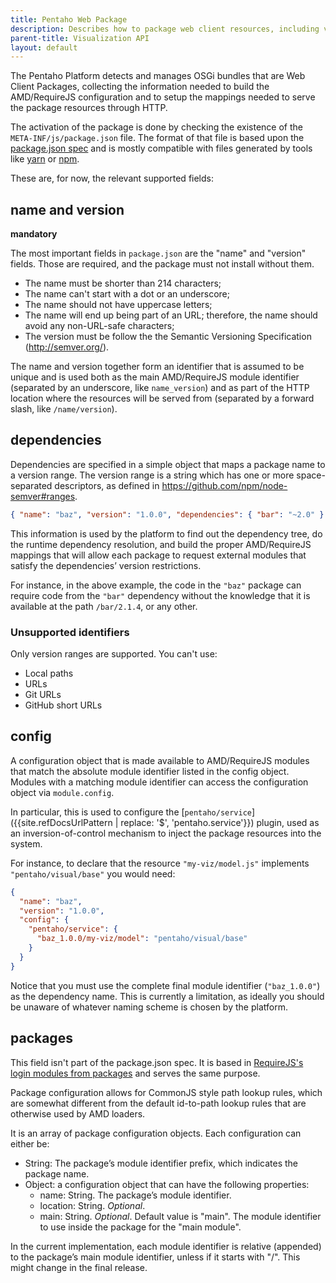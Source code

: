 ```yaml
---
title: Pentaho Web Package
description: Describes how to package web client resources, including visualizations, into the Pentaho platform.
parent-title: Visualization API
layout: default
---
```


The Pentaho Platform detects and manages OSGi bundles that are Web Client Packages, 
collecting the information needed to build the AMD/RequireJS configuration and 
to setup the mappings needed to serve the package resources through HTTP.

The activation of the package is done by checking the existence of the `META-INF/js/package.json` file.
The format of that file is based upon the [package.json spec](https://docs.npmjs.com/files/package.json) and 
is mostly compatible with files generated by tools like [yarn](https://yarnpkg.com) or [npm](https://www.npmjs.com).

These are, for now, the relevant supported fields:

## name and version

**mandatory**

The most important fields in `package.json` are the "name" and "version" fields. 
Those are required, and the package must not install without them.
- The name must be shorter than 214 characters;
- The name can't start with a dot or an underscore;
- The name should not have uppercase letters;
- The name will end up being part of an URL; therefore, the name should avoid any non-URL-safe characters;
- The version must be follow the the Semantic Versioning Specification (http://semver.org/).

The name and version together form an identifier that is assumed to be unique and 
is used both as the main AMD/RequireJS module identifier (separated by an underscore, like `name_version`) and 
as part of the HTTP location where the resources will be served from 
(separated by a forward slash, like `/name/version`).

## dependencies

Dependencies are specified in a simple object that maps a package name to a version range.
The version range is a string which has one or more space-separated descriptors, 
as defined in https://github.com/npm/node-semver#ranges.
```json
{ "name": "baz", "version": "1.0.0", "dependencies": { "bar": "~2.0" } }
```

This information is used by the platform to find out the dependency tree, do the runtime dependency resolution, and 
build the proper AMD/RequireJS mappings that will allow each package to request external modules 
that satisfy the dependencies’ version restrictions.

For instance, in the above example, the code in the `"baz"` package can require code from the `"bar"` dependency 
without the knowledge that it is available at the path `/bar/2.1.4`, or any other.

### Unsupported identifiers

Only version ranges are supported. You can't use:
- Local paths
- URLs
- Git URLs
- GitHub short URLs 

## config

A configuration object that is made available to AMD/RequireJS modules that 
match the absolute module identifier listed in the config object.
Modules with a matching module identifier can access the configuration object via `module.config`.

In particular, 
this is used to configure the [`pentaho/service`]({{site.refDocsUrlPattern | replace: '$', 'pentaho.service'}}) plugin, 
used as an inversion-of-control mechanism to inject the package resources into the system.

For instance, to declare that the resource `"my-viz/model.js"` implements `"pentaho/visual/base"` you would need:
```json
{ 
  "name": "baz",
  "version": "1.0.0",
  "config": {
    "pentaho/service": {
      "baz_1.0.0/my-viz/model": "pentaho/visual/base"
    }
  }
}
```

Notice that you must use the complete final module identifier (`"baz_1.0.0"`) as the dependency name. 
This is currently a limitation, as ideally you should be unaware of whatever naming scheme is chosen by the platform.

## packages

This field isn't part of the package.json spec. 
It is based in [RequireJS's login modules from packages](http://requirejs.org/docs/api.html#packages) and 
serves the same purpose.

Package configuration allows for CommonJS style path lookup rules, 
which are somewhat different from the default id-to-path lookup rules that are otherwise used by AMD loaders.

It is an array of package configuration objects. Each configuration can either be:
- String: The package’s module identifier prefix, which indicates the package name.
- Object: a configuration object that can have the following properties:
  - name: String. The package’s module identifier.
  - location: String. _Optional_.
  - main: String. _Optional_. 
    Default value is "main". The module identifier to use inside the package for the "main module".

In the current implementation, each module identifier is relative (appended) to the package’s main module identifier, 
unless if it starts with "/". This might change in the final release.
